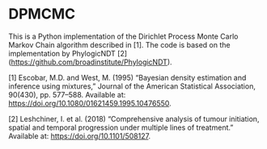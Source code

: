 # DPMCMC

This is a Python implementation of the Dirichlet Process Monte Carlo Markov Chain algorithm described in [1]. The code is based on the implementation by PhylogicNDT [2] (https://github.com/broadinstitute/PhylogicNDT).

[1] Escobar, M.D. and West, M. (1995) “Bayesian density estimation and inference using mixtures,” Journal of the American Statistical Association, 90(430), pp. 577–588. Available at: https://doi.org/10.1080/01621459.1995.10476550.

[2] Leshchiner, I. et al. (2018) “Comprehensive analysis of tumour initiation, spatial and temporal progression under multiple lines of treatment.” Available at: https://doi.org/10.1101/508127.